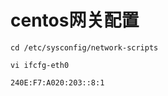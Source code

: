 # centos网关配置
```## 
cd /etc/sysconfig/network-scripts
```
```##  
vi ifcfg-eth0
```
```##  
240E:F7:A020:203::8:1
```
 
